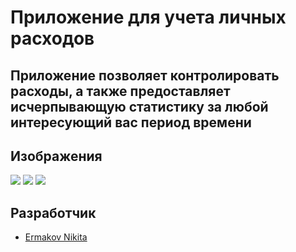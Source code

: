 # Приложение для учета личных расходов
<h2>Приложение позволяет контролировать расходы, а также предоставляет исчерпывающую статистику за любой интересующий вас период времени</h2>

## Изображения
<p>
    <img src="https://i.ibb.co/QbxFj6D/image.png">  
    <img src="https://i.ibb.co/kS1MwFs/image.png">  
    <img src="https://i.ibb.co/QHJDKHX/image.png">  
</p>

## Разработчик

- [Ermakov Nikita](https://github.com/agr0meow)

